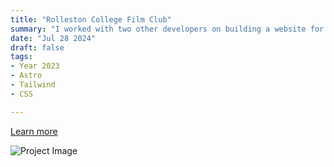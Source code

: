 ```yaml
---
title: "Rolleston College Film Club"
summary: "I worked with two other developers on building a website for our film club to help people get to know who we are."
date: "Jul 28 2024"
draft: false
tags:
- Year 2023
- Astro
- Tailwind
- CSS

---
```


[Learn more](https://filmclub.tech)

![Project Image](https://serv.husky.nz/peter-port/Screenshot_20231020_153230.png)
